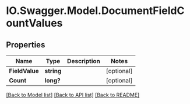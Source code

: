 # IO.Swagger.Model.DocumentFieldCountValues
## Properties

Name | Type | Description | Notes
------------ | ------------- | ------------- | -------------
**FieldValue** | **string** |  | [optional] 
**Count** | **long?** |  | [optional] 

[[Back to Model list]](../README.md#documentation-for-models) [[Back to API list]](../README.md#documentation-for-api-endpoints) [[Back to README]](../README.md)

